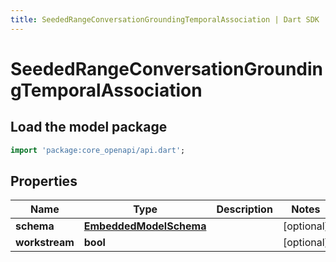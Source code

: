 ```yaml
---
title: SeededRangeConversationGroundingTemporalAssociation | Dart SDK
---
```


# SeededRangeConversationGroundingTemporalAssociation

## Load the model package
```dart
import 'package:core_openapi/api.dart';
```

## Properties
Name | Type | Description | Notes
------------ | ------------- | ------------- | -------------
**schema** | [**EmbeddedModelSchema**](EmbeddedModelSchema) |  | [optional] 
**workstream** | **bool** |  | [optional] 





